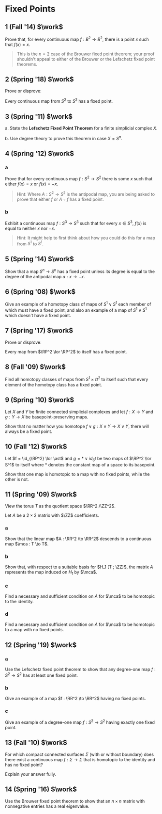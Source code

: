 # Fixed Points

## 1 (Fall '14) $\work$ 
Prove that, for every continuous map $f : B^2 \to B^2$, there is a point $x$ such that $f (x) = x$. 

> This is the $n = 2$ case of the Brouwer fixed point theorem; your proof shouldn't appeal to either of the Brouwer or the Lefschetz fixed point theorems.

## 2 (Spring '18) $\work$ 
Prove or disprove: 

Every continuous map from $S^2$ to $S^2$ has a fixed point.

## 3 (Spring '11) $\work$
a. State the **Lefschetz Fixed Point Theorem** for a finite simplicial complex $X$.

b. Use degree theory to prove this theorem in case $X = S^n$.

## 4 (Spring '12) $\work$

### a
Prove that for every continuous map $f : S^2 \to S^2$ there is some $x$ such that either $f (x) = x$ or $f (x) = -x$. 

> Hint: Where $A : S^2 \to S^2$ is the antipodal map, you are being asked to prove that either $f$ or $A \circ f$ has a fixed point.

### b
Exhibit a continuous map $f : S^3 \to S^3$ such that for every $x \in S^3$, $f (x)$ is equal to neither $x$ nor $-x$.

> Hint: It might help to first think about how you could do this for a map from $S^1$ to $S^1$.

## 5 (Spring '14) $\work$ 
Show that a map $S^n \to S^n$ has a fixed point unless its degree is equal to the degree of the antipodal map $a : x \to -x$.

## 6 (Spring '08) $\work$ 
Give an example of a homotopy class of maps of $S^1 \lor  S^1$ each member of which must have a fixed point, and also an example of a map of $S^1 \lor S^1$ which doesn't have a fixed point.

## 7 (Spring '17) $\work$ 
Prove or disprove: 

Every map from $\RP^2 \lor \RP^2$ to itself has a fixed point.

## 8 (Fall '09) $\work$ 
Find all homotopy classes of maps from $S^1 \times \DD^2$ to itself such that every element of the homotopy class has a fixed point.

## 9 (Spring '10) $\work$ 
Let $X$ and $Y$ be finite connected simplicial complexes and let $f : X \to Y$ and $g : Y \to X$ be basepoint-preserving maps. 

Show that no matter how you homotope $f \lor g : X \lor Y \to X \lor Y$, there will always be a fixed point.

## 10 (Fall '12) $\work$
Let $f = \id_{\RP^2} \lor \ast$ and $g = \ast \lor id_{S^1}$ be two maps of $\RP^2 \lor S^1$ to itself where $\ast$ denotes the constant map of a space to its basepoint.

Show that one map is homotopic to a map with no fixed points, while the other is not.

## 11 (Spring '09) $\work$ 
View the torus $T$ as the quotient space $\RR^2 /\ZZ^2$. 

Let $A$ be a $2 \times 2$ matrix with $\ZZ$ coefficients.

### a
Show that the linear map $A : \RR^2 \to \RR^2$ descends to a continuous map $\mca : T \to T$.

### b
Show that, with respect to a suitable basis for $H_1 (T ; \ZZ)$, the matrix $A$ represents the map induced on $H_1$ by $\mca$.

### c
Find a necessary and sufficient condition on $A$ for $\mca$ to be homotopic to the identity.

### d
Find a necessary and sufficient condition on $A$ for $\mca$ to be homotopic to a map with no fixed points.

## 12 (Spring '19) $\work$ 

### a
Use the Lefschetz fixed point theorem to show that any degree-one map $f : S^2 \to S^2$ has at least one fixed point.

### b
Give an example of a map $f : \RR^2 \to \RR^2$ having no fixed points.

### c
Give an example of a degree-one map $f : S^2 \to S^2$ having exactly one fixed point.

## 13 (Fall '10) $\work$ 
For which compact connected surfaces $\Sigma$ (with or without boundary) does there exist a continuous map $f : \Sigma \to \Sigma$ that is homotopic to the identity and has no fixed point? 

Explain your answer fully.

## 14 (Spring '16) $\work$ 
Use the Brouwer fixed point theorem to show that an $n \times n$ matrix with nonnegative entries has a real eigenvalue.
